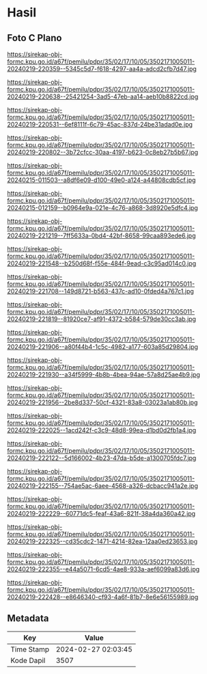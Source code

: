 # Hasil

## Foto C Plano

https://sirekap-obj-formc.kpu.go.id/a67f/pemilu/pdpr/35/02/17/10/05/3502171005011-20240219-220359--5345c5d7-f618-4297-aa4a-adcd2cfb7d47.jpg

https://sirekap-obj-formc.kpu.go.id/a67f/pemilu/pdpr/35/02/17/10/05/3502171005011-20240219-220638--25421254-3ad5-47eb-aa14-aeb10b8822cd.jpg

https://sirekap-obj-formc.kpu.go.id/a67f/pemilu/pdpr/35/02/17/10/05/3502171005011-20240219-220531--6ef8111f-6c79-45ac-837d-24be31adad0e.jpg

https://sirekap-obj-formc.kpu.go.id/a67f/pemilu/pdpr/35/02/17/10/05/3502171005011-20240219-220802--3b72cfcc-30aa-4197-b623-0c8eb27b5b67.jpg

https://sirekap-obj-formc.kpu.go.id/a67f/pemilu/pdpr/35/02/17/10/05/3502171005011-20240215-011503--a8df6e09-d100-49e0-a124-a44808cdb5cf.jpg

https://sirekap-obj-formc.kpu.go.id/a67f/pemilu/pdpr/35/02/17/10/05/3502171005011-20240215-012159--b0964e9a-021e-4c76-a868-3d8920e5dfc4.jpg

https://sirekap-obj-formc.kpu.go.id/a67f/pemilu/pdpr/35/02/17/10/05/3502171005011-20240219-221219--7ff5633a-0bd4-42bf-8658-99caa893ede6.jpg

https://sirekap-obj-formc.kpu.go.id/a67f/pemilu/pdpr/35/02/17/10/05/3502171005011-20240219-221548--b250d68f-f55e-484f-9ead-c3c95ad014c0.jpg

https://sirekap-obj-formc.kpu.go.id/a67f/pemilu/pdpr/35/02/17/10/05/3502171005011-20240219-221708--149d8721-b563-437c-ad10-0fded4a767c1.jpg

https://sirekap-obj-formc.kpu.go.id/a67f/pemilu/pdpr/35/02/17/10/05/3502171005011-20240219-221819--81920ce7-af91-4372-b584-579de30cc3ab.jpg

https://sirekap-obj-formc.kpu.go.id/a67f/pemilu/pdpr/35/02/17/10/05/3502171005011-20240219-221906--a80f44b4-1c5c-4982-a177-603a85d29804.jpg

https://sirekap-obj-formc.kpu.go.id/a67f/pemilu/pdpr/35/02/17/10/05/3502171005011-20240219-221930--a34f5999-4b8b-4bea-94ae-57a8d25ae4b9.jpg

https://sirekap-obj-formc.kpu.go.id/a67f/pemilu/pdpr/35/02/17/10/05/3502171005011-20240219-221956--2be8d337-50cf-4321-83a8-03023a1ab80b.jpg

https://sirekap-obj-formc.kpu.go.id/a67f/pemilu/pdpr/35/02/17/10/05/3502171005011-20240219-222025--1acd242f-c3c9-48d8-99ea-d1bd0d2fb1a4.jpg

https://sirekap-obj-formc.kpu.go.id/a67f/pemilu/pdpr/35/02/17/10/05/3502171005011-20240219-222122--5d166002-4b23-47da-b5de-a1300705fdc7.jpg

https://sirekap-obj-formc.kpu.go.id/a67f/pemilu/pdpr/35/02/17/10/05/3502171005011-20240219-222155--754ae5ac-6aee-4568-a326-dcbacc941a2e.jpg

https://sirekap-obj-formc.kpu.go.id/a67f/pemilu/pdpr/35/02/17/10/05/3502171005011-20240219-222229--60771dc5-feaf-43a6-821f-38a4da360a42.jpg

https://sirekap-obj-formc.kpu.go.id/a67f/pemilu/pdpr/35/02/17/10/05/3502171005011-20240219-222325--cd35cdc2-1471-4214-82ea-12aa0ed23653.jpg

https://sirekap-obj-formc.kpu.go.id/a67f/pemilu/pdpr/35/02/17/10/05/3502171005011-20240219-222355--e44a5071-6cd5-4ae8-933a-aef6099a83d6.jpg

https://sirekap-obj-formc.kpu.go.id/a67f/pemilu/pdpr/35/02/17/10/05/3502171005011-20240219-222428--e8646340-cf93-4a6f-81b7-8e6e56155989.jpg


## Metadata

| Key        | Value               |
| ---------- | ------------------- |
| Time Stamp | 2024-02-27 02:03:45 |
| Kode Dapil | 3507                |



